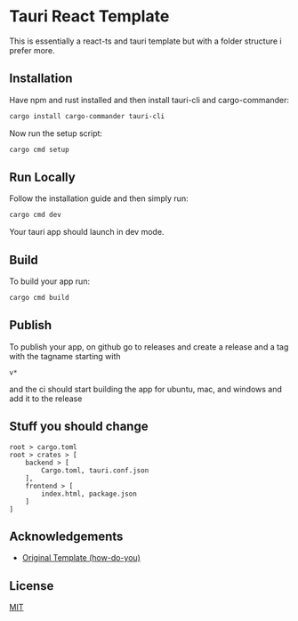
# Tauri React Template

This is essentially a react-ts and tauri template but with a folder structure i prefer more.

## Installation

Have npm and rust installed and then install tauri-cli and cargo-commander:
```bash
cargo install cargo-commander tauri-cli
```

Now run the setup script:
```bash
cargo cmd setup
```
## Run Locally

Follow the installation guide and then simply run:
```bash
cargo cmd dev
```
Your tauri app should launch in dev mode.
## Build

To build your app run:

```bash
cargo cmd build
```
## Publish

To publish your app, on github go to releases and create a release and a tag with the tagname starting with 
```
v*
```
and the ci should start building the app for ubuntu, mac, and windows and add it to the release

## Stuff you should change 
```
root > cargo.toml
root > crates > [
    backend > [
        Cargo.toml, tauri.conf.json
    ],
    frontend > [
        index.html, package.json
    ]
]
```
## Acknowledgements

 - [Original Template (how-do-you)](https://github.com/how-do-you/banan)


## License

[MIT](https://choosealicense.com/licenses/mit/)
